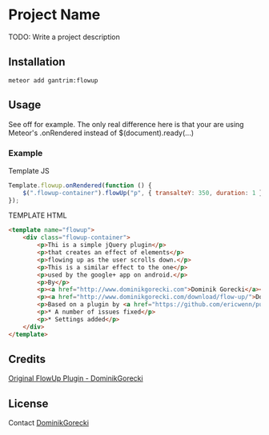# Project Name

TODO: Write a project description

## Installation
```
meteor add gantrim:flowup
```


## Usage

See off for example. The only real difference here is that your are using Meteor's .onRendered instead of $(document).ready(...)

### Example
Template JS
```javascript
Template.flowup.onRendered(function () {
    $(".flowup-container").flowUp("p", { transalteY: 350, duration: 1 });
});
```

TEMPLATE HTML
```html
<template name="flowup">
    <div class="flowup-container">
        <p>Thi is a simple jQuery plugin</p>
        <p>that creates an effect of elements</p>
        <p>flowing up as the user scrolls down.</p>
        <p>This is a similar effect to the one</p>
        <p>used by the google+ app on android.</p>
        <p>By</p>
        <p><a href="http://www.dominikgorecki.com">Dominik Gorecki</a></p>
        <p><a href="http://www.dominikgorecki.com/download/flow-up/">Documentation / Download</a></p>
        <p>Based on a plugin by <a href="https://github.com/ericwenn/pullupscroll">Eric Wenn</a></p>
        <p>* A number of issues fixed</p>
        <p>* Settings added</p>
    </div>
</template>
```

## Credits
[Original FlowUp Plugin - DominikGorecki](https://github.com/DominikGorecki/flowup)

## License
Contact [DominikGorecki](https://github.com/DominikGorecki/flowup)
